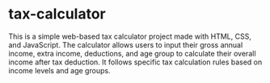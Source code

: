 # tax-calculator
This is a simple web-based tax calculator project made with HTML, CSS, and JavaScript. The calculator allows users to input their gross annual income, extra income, deductions, and age group to calculate their overall income after tax deduction. It follows specific tax calculation rules based on income levels and age groups.
